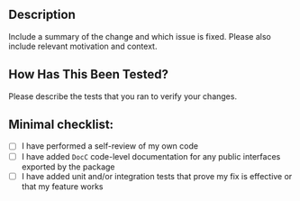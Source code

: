 ## Description

Include a summary of the change and which issue is fixed. Please also include relevant motivation and context. 

## How Has This Been Tested?

Please describe the tests that you ran to verify your changes. 

## Minimal checklist:

- [ ] I have performed a self-review of my own code 
- [ ] I have added `DocC` code-level documentation for any public interfaces exported by the package
- [ ] I have added unit and/or integration tests that prove my fix is effective or that my feature works
